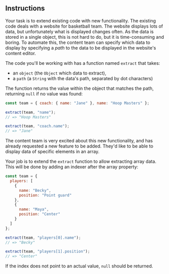## Instructions

Your task is to extend existing code with new functionality. The existing code deals with a website for basketball team. The website displays lots of data, but unfortunately what is displayed changes often. As the data is stored in a single object, this is not hard to do, but it is time-consuming and boring. To automate this, the content team can specify which data to display by specifying a _path_ to the data to be displayed in the website's content editor.

The code you'll be working with has a function named `extract` that takes:

- an `object` (the `Object` which data to extract),
- a `path` (a `String` with the data's path, separated by dot characters)

The function returns the value within the object that matches the path, returning `null` if no value was found:

```javascript
const team = { coach: { name: "Jane" }, name: "Hoop Masters" };

extract(team, "name");
// => "Hoop Masters"

extract(team, "coach.name");
// => "Jane"
```

The content team is very excited about this new functionality, and has already requested a new feature to be added. They'd like to be able to display data of specific elements in an array.

Your job is to extend the `extract` function to allow extracting array data. This will be done by adding an indexer after the array property:

```javascript
const team = {
  players: [
    {
      name: "Becky",
      position: "Point guard"
    },
    {
      name: "Maya",
      position: "Center"
    }
  ]
};

extract(team, "players[0].name");
// => "Becky"

extract(team, "players[1].position");
// => "Center"
```

If the index does not point to an actual value, `null` should be returned.

